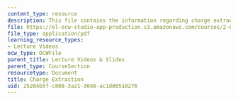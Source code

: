 ```yaml
---
content_type: resource
description: This file contains the information regarding charge extraction.
file: https://ol-ocw-studio-app-production.s3.amazonaws.com/courses/2-627-fundamentals-of-photovoltaics-fall-2013/25204b5fc8083a213048ac1d06510276_MIT2_627F13_lec09.pdf
file_type: application/pdf
learning_resource_types:
- Lecture Videos
ocw_type: OCWFile
parent_title: Lecture Videos & Slides
parent_type: CourseSection
resourcetype: Document
title: Charge Extraction
uid: 25204b5f-c808-3a21-3048-ac1d06510276
---
```

